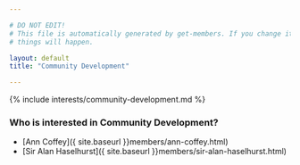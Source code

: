 ```yaml
---

# DO NOT EDIT!
# This file is automatically generated by get-members. If you change it, bad
# things will happen.

layout: default
title: "Community Development"

---
```


{% include interests/community-development.md %}

### Who is interested in Community Development?


* [Ann Coffey]({ site.baseurl }}members/ann-coffey.html)
* [Sir Alan Haselhurst]({ site.baseurl }}members/sir-alan-haselhurst.html)
